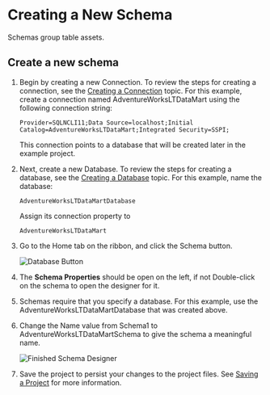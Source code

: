 # Creating a New Schema

Schemas group table assets.

## Create a new schema

1. Begin by creating a new Connection. To review the steps for creating a connection, see the [Creating a Connection](creating-a-new-connection.md) topic. For this example, create a connection named AdventureWorksLTDataMart using the following connection string:

    `Provider=SQLNCLI11;Data Source=localhost;Initial Catalog=AdventureWorksLTDataMart;Integrated Security=SSPI;`

    This connection points to a database that will be created later in the example project.

1. Next, create a new Database. To review the steps for creating a database, see the [Creating a Database](creating-a-new-database.md) topic. For this example, name the database:

    `AdventureWorksLTDataMartDatabase`

    Assign its connection property to

    `AdventureWorksLTDataMart`

1. Go to the Home tab on the ribbon, and click the Schema button.

    ![Database Button](https://varigencecom.blob.core.windows.net/images-mistdocumentation/005a_Step03.png)

1. The **Schema Properties** should be open on the left, if not Double-click on the schema to open the designer for it.

1. Schemas require that you specify a database. For this example, use the AdventureWorksLTDataMartDatabase that was created above.

1. Change the Name value from Schema1 to AdventureWorksLTDataMartSchema to give the schema a meaningful name.

    ![Finished Schema Designer](https://varigencecom.blob.core.windows.net/images-mistdocumentation/005a_Step06.gif)

1. Save the project to persist your changes to the project files. See [Saving a Project](saving-a-project.md) for more information.
